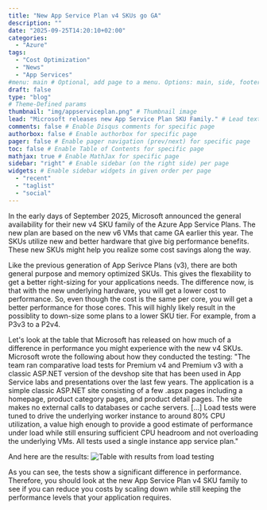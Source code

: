 ```yaml
---
title: "New App Service Plan v4 SKUs go GA"
description: ""
date: "2025-09-25T14:20:10+02:00"
categories:
  - "Azure"
tags:
  - "Cost Optimization"
  - "News"
  - "App Services"
#menu: main # Optional, add page to a menu. Options: main, side, footer
draft: false
type: "blog"
# Theme-Defined params
thumbnail: "img/appserviceplan.png" # Thumbnail image
lead: "Microsoft releases new App Service Plan SKU Family." # Lead text
comments: false # Enable Disqus comments for specific page
authorbox: false # Enable authorbox for specific page
pager: false # Enable pager navigation (prev/next) for specific page
toc: false # Enable Table of Contents for specific page
mathjax: true # Enable MathJax for specific page
sidebar: "right" # Enable sidebar (on the right side) per page
widgets: # Enable sidebar widgets in given order per page
  - "recent"
  - "taglist"
  - "social"
---
```


In the early days of September 2025, Microsoft announced the general availability for their new v4 SKU family of the Azure App Service Plans. The new plan are based on the new v6 VMs that came GA earlier this year. The SKUs utilize new and better hardware that give big performance benefits. These new SKUs might help you realize some cost savings along the way.

Like the previous generation of App Serivce Plans (v3), there are both general purpose and memory optimized SKUs. This gives the flexability to get a better right-sizing for your applications needs. The difference now, is that with the new underlying hardware, you will get a lower cost to performance. So, even though the cost is the same per core, you will get a better performance for those cores. This will highly likely result in the possiblity to down-size some plans to a lower SKU tier. For example, from a P3v3 to a P2v4.

Let's look at the table that Microsoft has released on how much of a difference in performance you might experience with the new v4 SKUs.
Microsoft wrote the following about how they conducted the testing:
"The team ran comparative load tests for Premium v4 and Premium v3 with a classic ASP.NET version of the devshop site that has been used in App Service labs and presentations over the last few years.  The application is a simple classic ASP.NET site consisting of a few .aspx pages including a homepage, product category pages, and product detail pages.  The site makes no external calls to databases or cache servers. [...] Load tests were tuned to drive the underlying worker instance to around 80% CPU utilization, a value high enough to provide a good estimate of performance under load while still ensuring sufficient CPU headroom and not overloading the underlying VMs.  All tests used a single instance app service plan."

And here are the results:
![Table with results from load testing](/img/azure-asp-v4-loadtesting.png)

As you can see, the tests show a significant difference in performance. Therefore, you should look at the new App Service Plan v4 SKU family to see if you can reduce you costs by scaling down while still keeping the performance levels that your application requires.